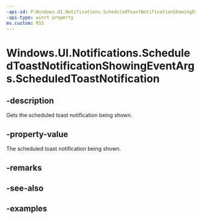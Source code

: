 ```yaml
---
-api-id: P:Windows.UI.Notifications.ScheduledToastNotificationShowingEventArgs.ScheduledToastNotification
-api-type: winrt property
ms.custom: RS5
---
```


<!-- Property syntax.
public ScheduledToastNotification ScheduledToastNotification { get; }
-->

# Windows.UI.Notifications.ScheduledToastNotificationShowingEventArgs.ScheduledToastNotification

## -description
Gets the scheduled toast notification being shown.

## -property-value
The scheduled toast notification being shown.

## -remarks

## -see-also

## -examples

